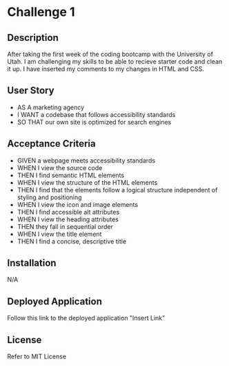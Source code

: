 # Challenge 1

## Description

After taking the first week of the coding bootcamp with the University of Utah. I am challenging my skills to be able to recieve starter code and clean it up. I have inserted my comments to my changes in HTML and CSS.

## User Story

- AS A marketing agency
- I WANT a codebase that follows accessibility standards
- SO THAT our own site is optimized for search engines

## Acceptance Criteria

- GIVEN a webpage meets accessibility standards
- WHEN I view the source code
- THEN I find semantic HTML elements
- WHEN I view the structure of the HTML elements
- THEN I find that the elements follow a logical structure
independent of styling and positioning
- WHEN I view the icon and image elements
- THEN I find accessible alt attributes
- WHEN I view the heading attributes
- THEN they fall in sequential order
- WHEN I view the title element
- THEN I find a concise, descriptive title

## Installation

N/A

## Deployed Application

Follow this link to the deployed application "Insert Link"

## License

Refer to MIT License